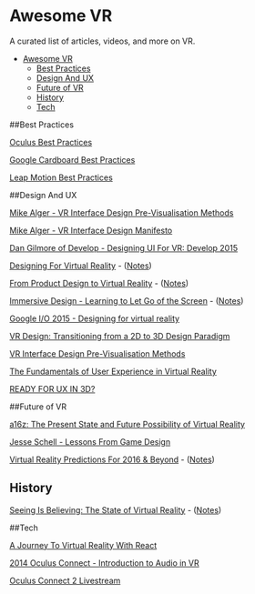 # Awesome VR
A curated list of articles, videos, and more on VR.

- [Awesome VR](#awesome-vr)
	- [Best Practices](#best-practices)
	- [Design And UX](#design-and-ux)
	- [Future of VR](#future-of-vr)
	- [History](#history)
	- [Tech](#tech)


##Best Practices

[Oculus Best Practices](https://developer.oculus.com/documentation/intro-vr/latest/concepts/book-bp/)

[Google Cardboard Best Practices](https://www.google.com/design/spec-vr/designing-for-google-cardboard/a-new-dimension.html#)

[Leap Motion Best Practices](https://developer.leapmotion.com/assets/Leap%20Motion%20VR%20Best%20Practices%20Guidelines.pdf)


##Design And UX

[Mike Alger - VR Interface Design Pre-Visualisation Methods](https://vimeo.com/141330081)

[Mike Alger - VR Interface Design Manifesto](https://vimeo.com/116101132)

[Dan Gilmore of Develop - Designing UI For VR: Develop 2015](https://www.youtube.com/watch?v=4lRhTPQroi0)

[Designing For Virtual Reality](https://ustwo.com/blog/designing-for-virtual-reality-google-cardboard/) - ([Notes](https://github.com/thejourneydude/awesome_vr/blob/master/notes/Designing-For-Virtual-Reality.txt))

[From Product Design to Virtual Reality](https://medium.com/google-design/from-product-design-to-virtual-reality-be46fa793e9b#.35inq8qh3) - ([Notes](https://github.com/thejourneydude/awesome_vr/blob/master/notes/From-Product-Design-To-Virtual-Reality.txt))

[Immersive Design - Learning to Let Go of the Screen](https://medium.com/backchannel/immersive-design-76499204d5f6#.h7myyf7az) - ([Notes](https://github.com/thejourneydude/awesome_vr/blob/master/notes/Immersive-Design-Learning-To-Let-Go-Of-The-Screen.txt))

[Google I/O 2015 - Designing for virtual reality](https://youtu.be/Qwh1LBzz3AU)

[VR Design: Transitioning from a 2D to 3D Design Paradigm](https://www.youtube.com/watch?v=XjnHr_6WSqo&feature=youtu.be)

[VR Interface Design Pre-Visualisation Methods](https://www.youtube.com/watch?v=id86HeV-Vb8&feature=youtu.be)

[The Fundamentals of User Experience in Virtual Reality](http://www.blockinterval.com/project-updates/2015/10/15/user-experience-in-virtual-reality)

[READY FOR UX IN 3D?](http://www.blockinterval.com/project-updates/2015/10/27/ux-moves-to-3d)

##Future of VR

[a16z: The Present State and Future Possibility of Virtual Reality](https://overcast.fm/+BlzGapn4Y)  

[Jesse Schell - Lessons From Game Design](https://vimeo.com/142191776)

[Virtual Reality Predictions For 2016 & Beyond](https://medium.com/@shawnfromportland/virtual-reality-predictions-for-2016-beyond-c4d9adf9f13e#.m9exhgfvb) - ([Notes](https://github.com/thejourneydude/awesome_vr/blob/master/notes/Virtual-Reality-Predictions-For-2016-%26-Beyond.txt))


## History

[Seeing Is Believing: The State of Virtual Reality](http://www.theverge.com/a/virtual-reality/intro) - ([Notes](https://github.com/thejourneydude/awesome_vr/blob/master/notes/Seeing-Is-Believing-The-State-Of-Virtual-Reality.txt))

##Tech

[A Journey To Virtual Reality With React](https://medium.com/@clayallsopp/a-journey-to-virtual-reality-with-react-6e3b86140a63#.rvps81eev)

[2014 Oculus Connect - Introduction to Audio in VR](https://www.youtube.com/watch?v=X6wSEMh8nR8&feature=youtu.be)

[Oculus Connect 2 Livestream](http://www.twitch.tv/oculus/v/17538854)
